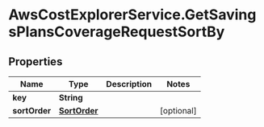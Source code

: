 # AwsCostExplorerService.GetSavingsPlansCoverageRequestSortBy

## Properties

Name | Type | Description | Notes
------------ | ------------- | ------------- | -------------
**key** | **String** |  | 
**sortOrder** | [**SortOrder**](SortOrder.md) |  | [optional] 



